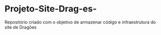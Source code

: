 # Projeto-Site-Drag-es-
Repositório criado com o objetivo de armazenar código e infraestrutura do site de Dragões 
